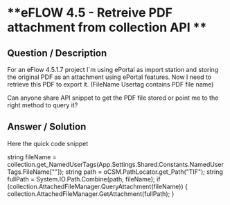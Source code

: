 # **eFLOW 4.5 - Retreive PDF attachment from collection API ** #

## **Question / Description** ##

For an eFlow 4.5.1.7 project I´m using ePortal as import station and storing the original PDF as an attachment using ePortal features. Now I need to retrieve this PDF to export it. (FileName Usertag contains PDF file name)
 
Can anyone share API snippet to get the PDF file stored or point me to the right method to query it?


## **Answer / Solution** ##

Here the quick code snippet

string fileName = collection.get_NamedUserTags(App.Settings.Shared.Constants.NamedUserTags.FileName[""]);
string path = oCSM.PathLocator.get_Path("TIF");
string fullPath = System.IO.Path.Combine(path, fileName);
if (collection.AttachedFileManager.QueryAttachment(fileName))
{
    collection.AttachedFileManager.GetAttachment(fullPath);
}































